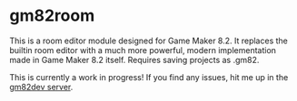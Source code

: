 # gm82room
This is a room editor module designed for Game Maker 8.2. It replaces the
builtin room editor with a much more powerful, modern implementation made in
Game Maker 8.2 itself. Requires saving projects as .gm82.

This is currently a work in progress! If you find any issues, hit me up in the
[gm82dev server](https://discord.gg/P2hdajXnQk).